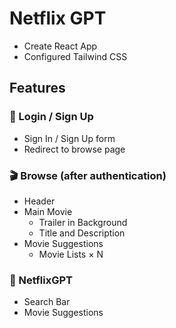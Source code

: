 # Netflix GPT

- Create React App  
- Configured Tailwind CSS

## Features

### 🔐 Login / Sign Up
- Sign In / Sign Up form  
- Redirect to browse page  

### 🎬 Browse (after authentication)
- Header  
- Main Movie  
  - Trailer in Background  
  - Title and Description  
- Movie Suggestions  
  - Movie Lists × N  

### 🤖 NetflixGPT
- Search Bar  
- Movie Suggestions  
